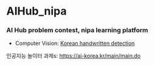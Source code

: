 # AIHub_nipa
### AI Hub problem contest, nipa learning platform  
- Computer Vision: [Korean handwritten detection](https://github.com/Deok97/AIHub_nipa/blob/main/Korean_handwritten_detection.ipynb)


인공지능 놀이터 과제s: https://ai-korea.kr/main/main.do  
